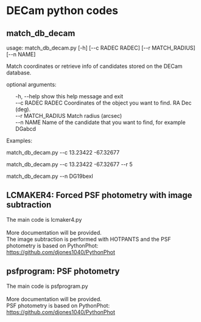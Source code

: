 # DECam python codes

## match_db_decam 

usage: match_db_decam.py [-h] [--c RADEC RADEC] [--r MATCH_RADIUS] [--n NAME] <br>

Match coordinates or retrieve info of candidates stored on the DECam database. <br>

optional arguments:
<ul>
   -h, --help        show this help message and exit <br>
   --c RADEC RADEC   Coordinates of the object you want to find. RA Dec (deg). <br>                    
   --r MATCH_RADIUS  Match radius (arcsec) <br>
   --n NAME          Name of the candidate that you want to find, for example DGabcd <br>
</ul>

  
<p> Examples: </p> 
    <p> match_db_decam.py --c 13.23422 -67.32677 </p>
    <p> match_db_decam.py --c 13.23422 -67.32677 --r 5 </p>
    <p> match_db_decam.py --n DG19bexl </p>


## LCMAKER4: Forced PSF photometry with image subtraction
The main code is lcmaker4.py <br>  
More documentation will be provided. <br>
The image subtraction is performed with HOTPANTS and the PSF photometry is based on PythonPhot: https://github.com/djones1040/PythonPhot 

## psfprogram: PSF photometry 
The main code is psfprogram.py <br>  
More documentation will be provided. <br>
PSF photometry is based on PythonPhot: https://github.com/djones1040/PythonPhot 


